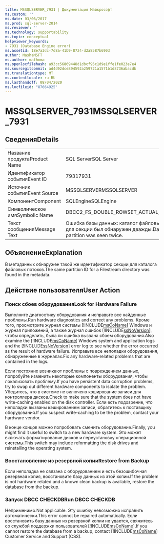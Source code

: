 ```yaml
---
title: MSSQLSERVER_7931 | Документация Майкрософт
ms.custom: ''
ms.date: 03/06/2017
ms.prod: sql-server-2014
ms.reviewer: ''
ms.technology: supportability
ms.topic: conceptual
helpviewer_keywords:
- 7931 (Database Engine error)
ms.assetid: 18e7a3dc-7d8a-41b9-8724-d2a8587b6903
author: MashaMSFT
ms.author: mathoma
ms.openlocfilehash: a93cc56869448d1dbcf95c1d9e1ffe1fe023e7e4
ms.sourcegitcommit: ad4d92dce894592a259721a1571b1d8736abacdb
ms.translationtype: MT
ms.contentlocale: ru-RU
ms.lasthandoff: 08/04/2020
ms.locfileid: "87664925"
---
```

# <a name="mssqlserver_7931"></a><span data-ttu-id="5eba1-102">MSSQLSERVER_7931</span><span class="sxs-lookup"><span data-stu-id="5eba1-102">MSSQLSERVER_7931</span></span>
    
## <a name="details"></a><span data-ttu-id="5eba1-103">Сведения</span><span class="sxs-lookup"><span data-stu-id="5eba1-103">Details</span></span>  
  
|||  
|-|-|  
|<span data-ttu-id="5eba1-104">Название продукта</span><span class="sxs-lookup"><span data-stu-id="5eba1-104">Product Name</span></span>|<span data-ttu-id="5eba1-105">SQL Server</span><span class="sxs-lookup"><span data-stu-id="5eba1-105">SQL Server</span></span>|  
|<span data-ttu-id="5eba1-106">Идентификатор события</span><span class="sxs-lookup"><span data-stu-id="5eba1-106">Event ID</span></span>|<span data-ttu-id="5eba1-107">7931</span><span class="sxs-lookup"><span data-stu-id="5eba1-107">7931</span></span>|  
|<span data-ttu-id="5eba1-108">Источник события</span><span class="sxs-lookup"><span data-stu-id="5eba1-108">Event Source</span></span>|<span data-ttu-id="5eba1-109">MSSQLSERVER</span><span class="sxs-lookup"><span data-stu-id="5eba1-109">MSSQLSERVER</span></span>|  
|<span data-ttu-id="5eba1-110">Компонент</span><span class="sxs-lookup"><span data-stu-id="5eba1-110">Component</span></span>|<span data-ttu-id="5eba1-111">SQLEngine</span><span class="sxs-lookup"><span data-stu-id="5eba1-111">SQLEngine</span></span>|  
|<span data-ttu-id="5eba1-112">Символическое имя</span><span class="sxs-lookup"><span data-stu-id="5eba1-112">Symbolic Name</span></span>|<span data-ttu-id="5eba1-113">DBCC2_FS_DOUBLE_ROWSET_ACTUAL_FACT</span><span class="sxs-lookup"><span data-stu-id="5eba1-113">DBCC2_FS_DOUBLE_ROWSET_ACTUAL_FACT</span></span>|  
|<span data-ttu-id="5eba1-114">Текст сообщения</span><span class="sxs-lookup"><span data-stu-id="5eba1-114">Message Text</span></span>|<span data-ttu-id="5eba1-115">Ошибка базы данных: каталог файловых потоков с идентификатором "идентификатор" для секции был обнаружен дважды.</span><span class="sxs-lookup"><span data-stu-id="5eba1-115">Database error: The FileStream directory ID F_ID for a partition was seen twice.</span></span>|  
  
## <a name="explanation"></a><span data-ttu-id="5eba1-116">Объяснение</span><span class="sxs-lookup"><span data-stu-id="5eba1-116">Explanation</span></span>  
 <span data-ttu-id="5eba1-117">В метаданных обнаружен такой же идентификатор секции для каталога файловых потоков.</span><span class="sxs-lookup"><span data-stu-id="5eba1-117">The same partition ID for a Filestream directory was found in the metadata.</span></span>  
  
## <a name="user-action"></a><span data-ttu-id="5eba1-118">Действие пользователя</span><span class="sxs-lookup"><span data-stu-id="5eba1-118">User Action</span></span>  
  
### <a name="look-for-hardware-failure"></a><span data-ttu-id="5eba1-119">Поиск сбоев оборудования</span><span class="sxs-lookup"><span data-stu-id="5eba1-119">Look for Hardware Failure</span></span>  
 <span data-ttu-id="5eba1-120">Выполните диагностику оборудования и исправьте все найденные проблемы.</span><span class="sxs-lookup"><span data-stu-id="5eba1-120">Run hardware diagnostics and correct any problems.</span></span> <span data-ttu-id="5eba1-121">Кроме того, просмотрите журнал системы [!INCLUDE[msCoName](../../includes/msconame-md.md)] Windows и журнал приложений, а также журнал ошибок [!INCLUDE[ssNoVersion](../../includes/ssnoversion-md.md)], чтобы определить, была ли ошибка вызвана сбоем оборудования.</span><span class="sxs-lookup"><span data-stu-id="5eba1-121">Also examine the [!INCLUDE[msCoName](../../includes/msconame-md.md)] Windows system and application logs and the [!INCLUDE[ssNoVersion](../../includes/ssnoversion-md.md)] error log to see whether the error occurred as the result of hardware failure.</span></span> <span data-ttu-id="5eba1-122">Исправьте все неполадки оборудования, обнаруженные в журналах.</span><span class="sxs-lookup"><span data-stu-id="5eba1-122">Fix any hardware-related problems that are contained in the logs.</span></span>  
  
 <span data-ttu-id="5eba1-123">Если постоянно возникают проблемы с повреждением данных, попробуйте изменить некоторые компоненты оборудования, чтобы локализовать проблему.</span><span class="sxs-lookup"><span data-stu-id="5eba1-123">If you have persistent data corruption problems, try to swap out different hardware components to isolate the problem.</span></span> <span data-ttu-id="5eba1-124">Убедитесь, что в системе не включено кэширование записи для контроллера дисков.</span><span class="sxs-lookup"><span data-stu-id="5eba1-124">Check to make sure that the system does not have write-caching enabled on the disk controller.</span></span> <span data-ttu-id="5eba1-125">Если есть подозрение, что неполадки вызваны кэшированием записи, обратитесь к поставщику оборудования.</span><span class="sxs-lookup"><span data-stu-id="5eba1-125">If you suspect write-caching to be the problem, contact your hardware vendor.</span></span>  
  
 <span data-ttu-id="5eba1-126">В конце концов можно попробовать сменить оборудование.</span><span class="sxs-lookup"><span data-stu-id="5eba1-126">Finally, you might find it useful to switch to a new hardware system.</span></span> <span data-ttu-id="5eba1-127">Это может включать форматирование дисков и переустановку операционной системы.</span><span class="sxs-lookup"><span data-stu-id="5eba1-127">This switch may include reformatting the disk drives and reinstalling the operating system.</span></span>  
  
### <a name="restore-from-backup"></a><span data-ttu-id="5eba1-128">Восстановление из резервной копии</span><span class="sxs-lookup"><span data-stu-id="5eba1-128">Restore from Backup</span></span>  
 <span data-ttu-id="5eba1-129">Если неполадка не связана с оборудованием и есть безошибочная резервная копия, восстановите базу данных из этой копии.</span><span class="sxs-lookup"><span data-stu-id="5eba1-129">If the problem is not hardware related and a known clean backup is available, restore the database from the backup.</span></span>  
  
### <a name="run-dbcc-checkdb"></a><span data-ttu-id="5eba1-130">Запуск DBCC CHECKDB</span><span class="sxs-lookup"><span data-stu-id="5eba1-130">Run DBCC CHECKDB</span></span>  
 <span data-ttu-id="5eba1-131">Неприменимо.</span><span class="sxs-lookup"><span data-stu-id="5eba1-131">Not applicable.</span></span> <span data-ttu-id="5eba1-132">Эту ошибку невозможно исправить автоматически.</span><span class="sxs-lookup"><span data-stu-id="5eba1-132">This error cannot be repaired automatically.</span></span> <span data-ttu-id="5eba1-133">Если восстановить базу данных из резервной копии не удается, свяжитесь со службой поддержки пользователей [!INCLUDE[msCoName](../../includes/msconame-md.md)].</span><span class="sxs-lookup"><span data-stu-id="5eba1-133">If you cannot restore the database from a backup, contact [!INCLUDE[msCoName](../../includes/msconame-md.md)] Customer Service and Support (CSS).</span></span>  
  
  
